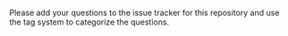 Please add your questions to the issue tracker for this repository and
use the tag system to categorize the questions.
